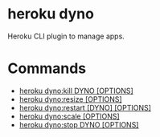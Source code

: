 heroku dyno
===========

Heroku CLI plugin to manage apps.
# Commands

* [heroku dyno:kill DYNO [OPTIONS]](#dynokill)
* [heroku dyno:resize [OPTIONS]](#dynoresize)
* [heroku dyno:restart [DYNO] [OPTIONS]](#dynorestart)
* [heroku dyno:scale [OPTIONS]](#dynoscale)
* [heroku dyno:stop DYNO [OPTIONS]](#dynostop)

